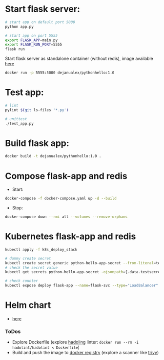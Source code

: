 # Start flask server:
```bash
# start app on default port 5000
python app.py

# start app on port 5555
export FLASK_APP=main.py
export FLASK_RUN_PORT=5555
flask run
```

Start flask server as standalone container (without redis), image available [here](https://hub.docker.com/repository/docker/dejanualex/pythonhello/tags)

```bash
docker run -p 5555:5000 dejanualex/pythonhello:1.0
```
# Test app:

```bash
# lint
pylint $(git ls-files '*.py')

# unittest
./test_app.py
```
# Build flask app:

```bash
docker build -t dejanualex/pythonhello:1.0 .
```

# Compose flask-app and redis

* Start:
```bash
docker-compose -f docker-compose.yaml up -d --build
```
* Stop:
```bash
docker-compose down --rmi all --volumes --remove-orphans
```

# Kubernetes flask-app and redis

```bash
kubectl apply -f k8s_deploy_stack

# dummy create secret
kubectl create secret generic python-hello-app-secret --from-literal=testsecret=dummyvalue
# check the secret value
kubectl get secrets python-hello-app-secret -ojsonpath={.data.testsecret} | base64 -d

# check counter
kubectl expose deploy flask-app --name=flask-svc --type="LoadBalancer" --port=5555 --target-port=5000
```

# Helm chart

* [here](https://github.com/dejanu/course_materials/blob/main/python_hello_app/helm_chart/readme.md)

### ToDos

* Explore Dockerfile (explore [hadoling](https://github.com/hadolint/hadolint) linter: `docker run --rm -i hadolint/hadolint < Dockerfile`)
* Build and push the image to [docker registry](https://hub.docker.com/) (explore a scanner like [trivy](https://github.com/aquasecurity/trivy))